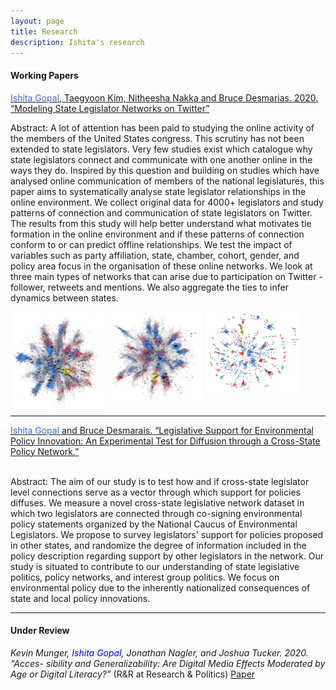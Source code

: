 ```yaml
---
layout: page
title: Research
description: Ishita's research
---
```


#### Working Papers 
<u><span style="color:RoyalBlue">Ishita Gopal</span>, Taegyoon Kim, Nitheesha Nakka and Bruce Desmarias. 2020. “Modeling State Legislator Networks on Twitter”</u>

Abstract: A lot of attention has been paid to studying the online activity of the members of the United States congress. This scrutiny has not been extended to state legislators. Very few studies exist which catalogue why state legislators connect and communicate with one another online in the ways they do. Inspired by this question and building on studies which have analysed online communication of members of the national legislatures, this paper aims to systematically analyse state legislator relationships in the online environment. We collect original data for 4000+ legislators and study patterns of connection and communication of state legislators on Twitter. The results from this study will help better understand what motivates tie formation in the online environment and if these patterns of connection conform to or can predict offline relationships. We test the impact of variables such as party affiliation, state, chamber, cohort, gender, and policy area focus in the organisation of these online networks. We look at three main types of networks that can arise due to participation on Twitter - follower, retweets and mentions. We also aggregate the ties to infer dynamics between states.

<img src="../pages/research_img/follower_net.png" style="float: left; width: 30%; margin-right: 1%; margin-bottom: 0.5em;">
<img src="../pages/research_img/mentions_net.png" style="float: left; width: 30%; margin-right: 1%; margin-bottom: 0.5em;">
<img src="../pages/research_img/rt_net.png" style="float: left; width: 30%; margin-right: 1%; margin-bottom: 0.5em;">
<p style="clear: both;">

<hr>

<u><span style="color:RoyalBlue">Ishita Gopal</span> and Bruce Desmarais. “Legislative Support for Environmental Policy Innovation: An Experimental Test for Diffusion through a Cross-State Policy Network.”</u> <br/> <br/>

Abstract: The aim of our study is to test how and if cross-state legislator level connections serve as a vector through which support for policies diffuses. We measure a novel cross-state legislative network dataset in which two legislators are connected through co-signing environmental policy statements organized by the National Caucus of Environmental Legislators. We propose to survey legislators' support for policies proposed in other states, and randomize the degree of information included in the policy description regarding support by other legislators in the network. Our study is situated to contribute to our understanding of state legislative politics, policy networks, and interest group politics. We focus on environmental policy due to the inherently nationalized consequences of state and local policy innovations. 

<hr>

<h4> Under Review </h4>

*Kevin Munger, <span style="color:blue">Ishita Gopal</span>, Jonathan Nagler, and Joshua Tucker. 2020. “Acces- sibility and Generalizability: Are Digital Media Effects Moderated by Age or Digital Literacy?”* (R&R at Research & Politics)
[Paper](https://osf.io/9ftxc/) 

<!--  ##### <u>“Modeling State Legislator Networks on Twitter”</u>



<!-- [click here for the most recent version of the paper]({{ BASE_PATH}}/pages/working_papers/sample-working-paper.pdf) -->


<!-- Note: this is how to write a comment in HTML. Everything in here won't show up on your webpage.-->

<!--
To increase the size of the title, use fewer # in front of the paper title.
To decrease the size of the title, use more #. 
To remove the italics, remove the * before and after the description
To remove the underline from the title, remove the <u> tags (<u> and </u>)
-->

<!--
<figure>
    <img src="../pages/research_img/follower_net.png" alt="follower" width="50%" class="center"/>
    <figcaption> Follower Network </figcaption>
</figure> -->

